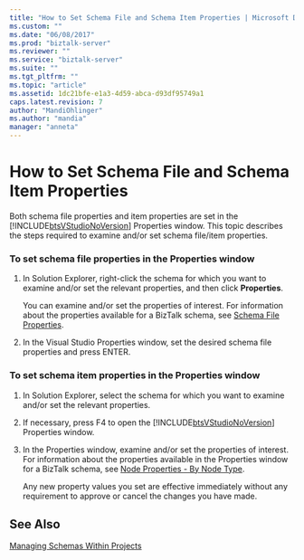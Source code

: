 ```yaml
---
title: "How to Set Schema File and Schema Item Properties | Microsoft Docs"
ms.custom: ""
ms.date: "06/08/2017"
ms.prod: "biztalk-server"
ms.reviewer: ""
ms.service: "biztalk-server"
ms.suite: ""
ms.tgt_pltfrm: ""
ms.topic: "article"
ms.assetid: 1dc21bfe-e1a3-4d59-abca-d93df95749a1
caps.latest.revision: 7
author: "MandiOhlinger"
ms.author: "mandia"
manager: "anneta"
---
```

# How to Set Schema File and Schema Item Properties
Both schema file properties and item properties are set in the [!INCLUDE[btsVStudioNoVersion](../includes/btsvstudionoversion-md.md)] Properties window. This topic describes the steps required to examine and/or set schema file/item properties.  
  
### To set schema file properties in the Properties window  
  
1.  In Solution Explorer, right-click the schema for which you want to examine and/or set the relevant properties, and then click **Properties**.  
  
     You can examine and/or set the properties of interest. For information about the properties available for a BizTalk schema, see [Schema File Properties](../core/schema-file-properties.md).  
  
2.  In the Visual Studio Properties window, set the desired schema file properties and press ENTER.  
  
### To set schema item properties in the Properties window  
  
1.  In Solution Explorer, select the schema for which you want to examine and/or set the relevant properties.  
  
2.  If necessary, press F4 to open the [!INCLUDE[btsVStudioNoVersion](../includes/btsvstudionoversion-md.md)] Properties window.  
  
3.  In the Properties window, examine and/or set the properties of interest. For information about the properties available in the Properties window for a BizTalk schema, see [Node Properties - By Node Type](../core/node-properties-by-node-type.md).  
  
     Any new property values you set are effective immediately without any requirement to approve or cancel the changes you have made.  
  
## See Also  
 [Managing Schemas Within Projects](../core/managing-schemas-within-projects.md)
